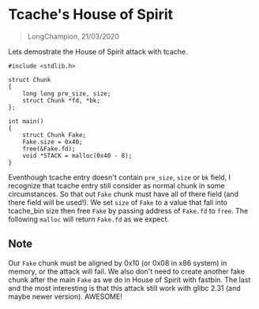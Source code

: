 # Tcache's House of Spirit
> LongChampion, 21/03/2020

Lets demostrate the House of Spirit attack with tcache.
```
#include <stdlib.h>

struct Chunk
{
    long long pre_size, size;
    struct Chunk *fd, *bk;
};

int main()
{
    struct Chunk Fake;
    Fake.size = 0x40;
    free(&Fake.fd);
    void *STACK = malloc(0x40 - 8);
}
```
Eventhough tcache entry doesn't contain `pre_size`, `size` or `bk` field, I recognize that tcache entry still consider as normal chunk in some circumstances. So that out `Fake` chunk must have all of there field (and there field will be used!). We set `size` of `Fake` to a value that fall into tcache_bin size then free `Fake` by passing address of `Fake.fd` to `free`. The following `malloc` will return `Fake.fd` as we expect.

## Note
Our `Fake` chunk must be aligned by 0x10 (or 0x08 in x86 system) in memory, or the attack will fail. We also don't need to create another fake chunk after the main `Fake` as we do in House of Spirit with fastbin. The last and the most interesting is that this attack still work with glibc 2.31 (and maybe newer version). AWESOME!
